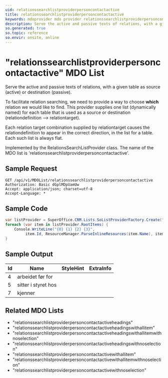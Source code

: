 ```yaml
---
uid: relationssearchlistproviderpersoncontactactive
title: relationssearchlistproviderpersoncontactactive
keywords: mdoprovider mdo provider relationssearchlistproviderpersoncontactactive
description: Serve the active and passive texts of relations, with a given table as source (active) or destination (passive).
so.generated: true
so.topic: reference
so.envir: onsite, online
---
```


# "relationssearchlistproviderpersoncontactactive" MDO List
Serve the active and passive texts of relations, with a given table as source (active)
or destination (passive).

To facilitate relation searching, we need to provide a way to choose <b>which</b> relation we
would like to find. This provider supplies one list (dynamically named) for each table that
is used as a source or destination (relationdefinition --&gt; relationtarget).


Each relation target combination supplied by relationtarget causes the relationdefinition to
appear in the correct direction, in the list for a table. Each such list is always flat.

Implemented by the <see cref="T:SuperOffice.CRM.Lists.RelationsSearchListProvider">RelationsSearchListProvider</see> class.
The name of the MDO list is 'relationssearchlistproviderpersoncontactactive'.




## Sample Request

```http!
GET /api/v1/MDOList/relationssearchlistproviderpersoncontactactive
Authorization: Basic dGplMDpUamUw
Accept: application/json; charset=utf-8
Accept-Language: *

```

## Sample Code
```cs
var listProvider = SuperOffice.CRM.Lists.SoListProviderFactory.Create("relationssearchlistproviderpersoncontactactive", forceFlatList: true);
foreach (var item in listProvider.RootItems) {
    Console.WriteLine("{0} {1} {2} {3}", 
         item.Id, ResourceManager.ParseInlineResources(item.Name), item.StyleHint, item.ExtraInfo);
}
```

## Sample Output

|Id   | Name  |StyleHint|ExtraInfo |
| --- | ----- | ------- | -------- |
|4|arbeidet før for|||
|5|sitter i styret hos|||
|7|kjenner|||


## Related MDO Lists

* "relationssearchlistproviderpersoncontactactiveheadings"
* "relationssearchlistproviderpersoncontactactiveheadingswithallitem"
* "relationssearchlistproviderpersoncontactactiveheadingswithallitemwithnoselection"
* "relationssearchlistproviderpersoncontactactiveheadingswithnoselection"
* "relationssearchlistproviderpersoncontactactivewithallitem"
* "relationssearchlistproviderpersoncontactactivewithallitemwithnoselection"
* "relationssearchlistproviderpersoncontactactivewithnoselection"
